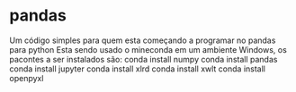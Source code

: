 # pandas
Um código simples para quem esta começando a programar no pandas para python
Esta sendo usado o mineconda em um ambiente Windows, os pacontes a ser instalados são:
conda install numpy
conda install pandas
conda install jupyter
conda install xlrd
conda install xwlt
conda install openpyxl
